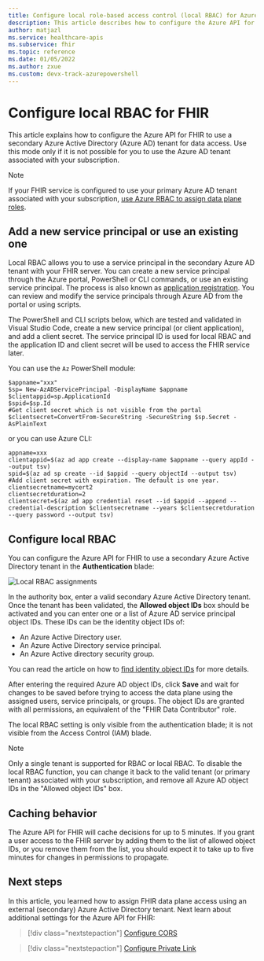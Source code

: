 ```yaml
---
title: Configure local role-based access control (local RBAC) for Azure API for FHIR
description: This article describes how to configure the Azure API for FHIR to use a secondary Azure AD tenant for data plane
author: matjazl
ms.service: healthcare-apis
ms.subservice: fhir
ms.topic: reference
ms.date: 01/05/2022
ms.author: zxue
ms.custom: devx-track-azurepowershell
---
```

# Configure local RBAC for FHIR

This article explains how to configure the Azure API for FHIR to use a secondary Azure Active Directory (Azure AD) tenant for data access. Use this mode only if it is not possible for you to use the Azure AD tenant associated with your subscription.

> [!NOTE]
> If your FHIR service is configured to use your primary Azure AD tenant associated with your subscription, [use Azure RBAC to assign data plane roles](configure-azure-rbac.md).

## Add a new service principal or use an existing one

Local RBAC allows you to use a service principal in the secondary Azure AD tenant with your FHIR server. You can  create a new service principal through the Azure portal, PowerShell or CLI commands, or use an existing service principal. The process is also known as [application registration](../register-application.md). You can review and modify the service principals through Azure AD from the portal or using scripts.

The PowerShell and CLI scripts below, which are tested and validated in Visual Studio Code, create a new service principal (or client application), and add a client secret. The service principal ID is used for local RBAC and the application ID and client secret will be used to access the FHIR service later.

You can use the `Az` PowerShell module:

```azurepowershell-interactive
$appname="xxx"
$sp= New-AzADServicePrincipal -DisplayName $appname
$clientappid=sp.ApplicationId
$spid=$sp.Id
#Get client secret which is not visible from the portal
$clientsecret=ConvertFrom-SecureString -SecureString $sp.Secret -AsPlainText
```

or you can use Azure CLI:

```azurecli-interactive
appname=xxx
clientappid=$(az ad app create --display-name $appname --query appId --output tsv)
spid=$(az ad sp create --id $appid --query objectId --output tsv)
#Add client secret with expiration. The default is one year.
clientsecretname=mycert2
clientsecretduration=2
clientsecret=$(az ad app credential reset --id $appid --append --credential-description $clientsecretname --years $clientsecretduration --query password --output tsv)
```

## Configure local RBAC

You can configure the Azure API for FHIR to use a secondary Azure Active Directory tenant in the **Authentication** blade:

![Local RBAC assignments](media/rbac/local-rbac-guids.png)

In the authority box, enter a valid secondary Azure Active Directory tenant. Once the tenant has been validated, the **Allowed object IDs** box should be activated and you can enter one or a list of Azure AD service principal object IDs. These IDs can be the identity object IDs of:

* An Azure Active Directory user.
* An Azure Active Directory service principal.
* An Azure Active directory security group.

You can read the article on how to [find identity object IDs](find-identity-object-ids.md) for more details.

After entering the required Azure AD object IDs, click **Save** and wait for changes to be saved before trying to access the data plane using the assigned users, service principals, or groups. The object IDs are granted with all permissions, an equivalent of the "FHIR Data Contributor" role.

The local RBAC setting is only visible from the authentication blade; it is not visible from the Access Control (IAM) blade.

> [!NOTE]
> Only a single tenant is supported for RBAC or local RBAC. To disable the local RBAC function, you can change it back to the valid tenant (or primary tenant) associated with your subscription, and remove all Azure AD object IDs in the "Allowed object IDs" box.

## Caching behavior

The Azure API for FHIR will cache decisions for up to 5 minutes. If you grant a user access to the FHIR server by adding them to the list of allowed object IDs, or you remove them from the list, you should expect it to take up to five minutes for changes in permissions to propagate.

## Next steps

In this article, you learned how to assign FHIR data plane access using an external (secondary) Azure Active Directory tenant. Next learn about additional settings for the Azure API for FHIR:

>[!div class="nextstepaction"]
>[Configure CORS](configure-cross-origin-resource-sharing.md)

>[!div class="nextstepaction"]
>[Configure Private Link](configure-private-link.md)

